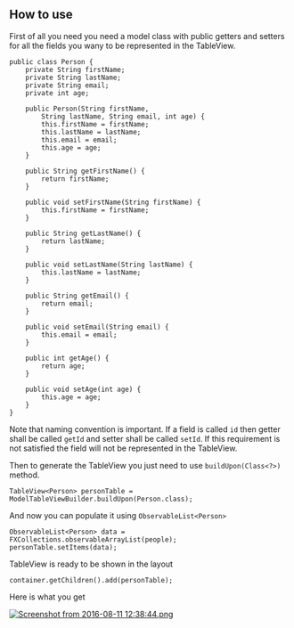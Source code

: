 ## How to use

First of all you need you need a model class with public getters and setters for all the fields you wany to be represented in the TableView.

    public class Person {
        private String firstName;
        private String lastName;
        private String email;
        private int age;
    
        public Person(String firstName, 
            String lastName, String email, int age) {
            this.firstName = firstName;
            this.lastName = lastName;
            this.email = email;
            this.age = age;
        }
    
        public String getFirstName() {
            return firstName;
        }
    
        public void setFirstName(String firstName) {
            this.firstName = firstName;
        }
    
        public String getLastName() {
            return lastName;
        }
    
        public void setLastName(String lastName) {
            this.lastName = lastName;
        }
    
        public String getEmail() {
            return email;
        }
    
        public void setEmail(String email) {
            this.email = email;
        }
    
        public int getAge() {
            return age;
        }
    
        public void setAge(int age) {
            this.age = age;
        }
    }
Note that naming convention is important. If a field is called `id` then getter shall be called `getId` and setter shall be called `setId`. If this requirement is not satisfied the field will not be represented in the TableView.

Then to generate the TableView you just need to use `buildUpon(Class<?>)` method.

    TableView<Person> personTable = ModelTableViewBuilder.buildUpon(Person.class);
    
And now you can populate it using `ObservableList<Person>`

    ObservableList<Person> data = FXCollections.observableArrayList(people);
    personTable.setItems(data);
    
TableView is ready to be shown in the layout

    container.getChildren().add(personTable);

Here is what you get
    
[![Screenshot from 2016-08-11 12:38:44.png](https://s10.postimg.org/6ptry56d5/Screenshot_from_2016_08_11_12_38_44.png)](https://postimg.org/image/evbtwaulx/)